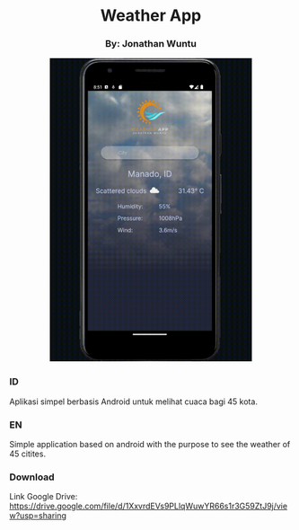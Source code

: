 <h1 align="center"> Weather App </h1>
<h3 align="center"> By: Jonathan Wuntu </h3>
<p align="center"><img src="https://github.com/joydozer/weather_app-jonathan-IONIC/blob/master/src/assets/alur.gif" height="540"/></p>


### ID
Aplikasi simpel berbasis Android untuk melihat cuaca bagi 45 kota.

### EN
Simple application based on android with the purpose to see the weather of 45 citites.

### Download
Link Google Drive: https://drive.google.com/file/d/1XxvrdEVs9PLlqWuwYR66s1r3G59ZtJ9j/view?usp=sharing

